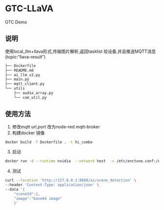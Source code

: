 # GTC-LLaVA

GTC Demo

## 说明

使用local_llm+llava形式,传输图片解析,返回tasklist 给设备,并且推送MQTT消息(topic:“llava-result”)
```bash
├── Dockerfile
├── README.md
├── ai_llm_v2.py
├── main.py
├── mqtt_client.py
└── utils
    ├── audio_array.py
    └── com_util.py
```

## 使用方法

1. 修改mqtt url,port 改为node-red mqtt-broker
2. 构建docker 镜像

```bash
docker build -f Dockerfile . -t hi_combo
```

3. 启动

```bash
docker run -d --runtime nvidia  --network host  -v /etc/enctune.conf:/etc/enctune.conf   -v /etc/nv_tegra_release:/etc/nv_tegra_release  -v /mnt/ssd/workspace/jetson-containers/data:/data  --name hi_combo  --device /dev/snd --device /dev/bus/usb hi_combo:latest
```
4. 测试
```bash
curl --location 'http://127.0.0.1:8888/ai/scene_detection' \
--header 'Content-Type: application/json' \
--data '{
    "sceneId":1,
    "image":"base64 image"
    }'
```
